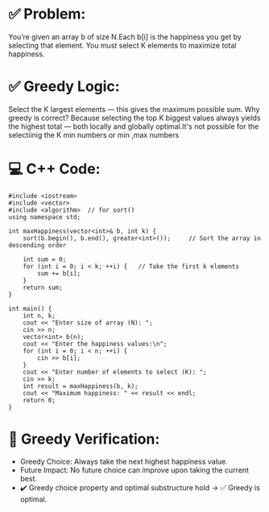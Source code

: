 # ✅ Problem:
You’re given an array b of size N.Each b[i] is the happiness you get by selecting that element.
You must select K elements to maximize total happiness.

# ✅ Greedy Logic:
Select the K largest elements — this gives the maximum possible sum.
Why greedy is correct? Because selecting the top K biggest values always yields the highest total — both locally and globally optimal.It's 
not possible for the selectiinig the K min numbers or min ,max numbers

# 💻 C++ Code:
```
#include <iostream>
#include <vector>
#include <algorithm>  // for sort()
using namespace std;

int maxHappiness(vector<int>& b, int k) {
    sort(b.begin(), b.end(), greater<int>());     // Sort the array in descending order

    int sum = 0;
    for (int i = 0; i < k; ++i) {   // Take the first k elements
        sum += b[i];
    }
    return sum;
}

int main() {
    int n, k;
    cout << "Enter size of array (N): ";
    cin >> n;
    vector<int> b(n);
    cout << "Enter the happiness values:\n";
    for (int i = 0; i < n; ++i) {
        cin >> b[i];
    }
    cout << "Enter number of elements to select (K): ";
    cin >> k;
    int result = maxHappiness(b, k);
    cout << "Maximum happiness: " << result << endl;
    return 0;
}
```

# 🧠 Greedy Verification:
- Greedy Choice: Always take the next highest happiness value.
- Future Impact: No future choice can improve upon taking the current best.
- ✔️ Greedy choice property and optimal substructure hold → ✅ Greedy is optimal.
